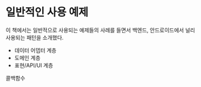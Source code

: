 # 일반적인 사용 예제

이 책에서는 일반적으로 사용되는 예제들의 사례를 들면서 백엔드, 안드로이드에서 널리 사용되는 패턴을 소개했다.

* 데이터 어뎁터 계층
* 도메인 계층
* 표현/API/UI 계층

콜백함수
